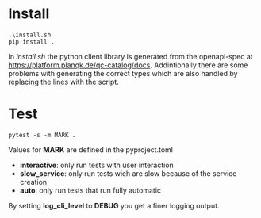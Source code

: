 # Install
````shell
.\install.sh
pip install .
````
In *install.sh* the python client library is generated from the openapi-spec at https://platform.planqk.de/qc-catalog/docs.
Addintionally there are some problems with generating the correct types which are also handled by replacing the lines with the script.

# Test
````shell
pytest -s -m MARK .
````

Values for **MARK** are defined in the pyproject.toml
- **interactive**: only run tests with user interaction
- **slow_service**: only run tests wich are slow because of the service creation
- **auto**: only run tests that run fully automatic

By setting **log_cli_level** to **DEBUG** you get a finer logging output.